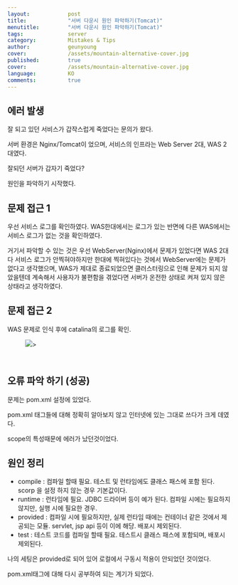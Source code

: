 ```yaml
---
layout:            post
title:             "서버 다운시 원인 파악하기(Tomcat)"
menutitle:         "서버 다운시 원인 파악하기(Tomcat)"
tags:              server
category:          Mistakes & Tips
author:            geunyoung
cover:             /assets/mountain-alternative-cover.jpg
published:         true
cover:             /assets/mountain-alternative-cover.jpg
language:          KO
comments:          true
---
```


## 에러 발생

잘 되고 있던 서비스가 갑작스럽게 죽었다는 문의가 왔다.

서버 환경은 Nginx/Tomcat이 었으며,
서비스의 인프라는 Web Server 2대, WAS 2대였다.

잘되던 서버가 갑자기 죽었다?

원인을 파악하기 시작했다.


## 문제 접근 1

우선 서비스 로그를 확인하였다. WAS한대에서는 로그가 있는 반면에 다른 WAS에서는 서비스 로그가 없는 것을 확인하였다.

거기서 파악할 수 있는 것은 우선 WebServer(Nginx)에서 문제가 있었다면 WAS 2대 다 서비스 로그가 안찍혀야하지만 한대에 찍혀있다는 것에서 WebServer에는 문제가 없다고 생각했으며, WAS가 제대로 종료되었으면 클러스터링으로 인해 문제가 되지 않았을텐데 계속해서 사용자가 불편함을 겪었다면 서버가 온전한 상태로 켜져 있지 않은 상태라고 생각하였다.


## 문제 접근 2

WAS 문제로 인식 후에 catalina의 로그를 확인.

<aside>
<figure>
<img src="{{ "/media/img/Mistakes/server_error01.png" | absolute_url }}" />>
</figure>
</aside>

```text


```

## 오류 파악 하기 (성공)

문제는 pom.xml 설정에 있었다.

pom.xml 태그들에 대해 정확히 알아보지 않고 인터넷에 있는 그대로 쓰다가 크게 데였다.

scope의 특성때문에 에러가 났던것이었다.

## 원인 정리

 - compile : 컴파일 할때 필요. 테스트 및 런타임에도 클래스 패스에 포함 된다. scorp 을 설정 하지 않는 경우 기본값이다.
 - runtime : 런타임에 필요. JDBC 드라이버 등이 예가 된다. 컴파일 시에는 필요하지 않지만, 실행 시에 필요한 경우.
 - provided : 컴파일 시에 필요하지만, 실제 런타임 때에는 컨테이너 같은 것에서 제공되는 모듈. servlet, jsp api 등이 이에 해당. 배포시 제외된다.
 - test : 테스트 코드를 컴파일 할때 필요. 테스트시 클래스 패스에 포함되며, 배포시 제외된다.
 
나의 세팅은 provided로 되어 있어 로컬에서 구동시 적용이 안되었던 것이었다.

pom.xml태그에 대해 다시 공부하여 되는 계기가 되었다.
